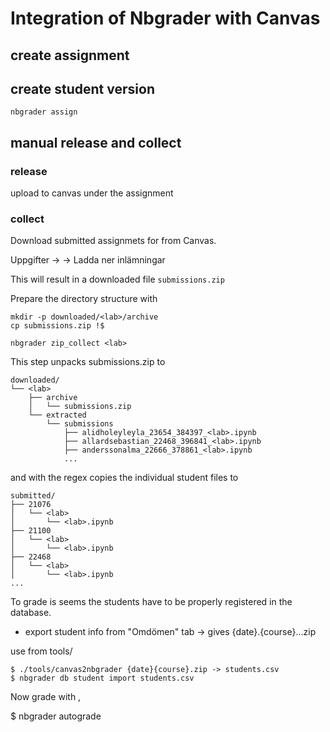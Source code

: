 # Integration of Nbgrader with Canvas

## create assignment

## create student version

    nbgrader assign 

## manual release and collect

### release
upload to canvas under the assignment


### collect

Download submitted assignmets for <lab> from Canvas. 

Uppgifter -> <lab> -> Ladda ner inlämningar

This will result in a downloaded file `submissions.zip`

Prepare the directory structure with

    mkdir -p downloaded/<lab>/archive
    cp submissions.zip !$

    nbgrader zip_collect <lab>

This step unpacks submissions.zip to

    downloaded/
    └── <lab>
        ├── archive
        │   └── submissions.zip
        └── extracted
            └── submissions
                ├── alidholeyleyla_23654_384397_<lab>.ipynb
                ├── allardsebastian_22468_396841_<lab>.ipynb
                ├── anderssonalma_22666_378861_<lab>.ipynb
                ...


and with the regex copies the individual student files to

    submitted/
    ├── 21076
    │   └── <lab>
    │       └── <lab>.ipynb
    ├── 21100
    │   └── <lab>
    │       └── <lab>.ipynb
    ├── 22468
    │   └── <lab>
    │       └── <lab>.ipynb
    ...

    
To grade is seems the students have to be properly registered in the database.


* export student info from "Omdömen" tab -> gives {date}.{course}...zip

use from tools/

```
$ ./tools/canvas2nbgrader {date}{course}.zip -> students.csv
$ nbgrader db student import students.csv
```


Now grade with , 

$ nbgrader autograde <lab>

